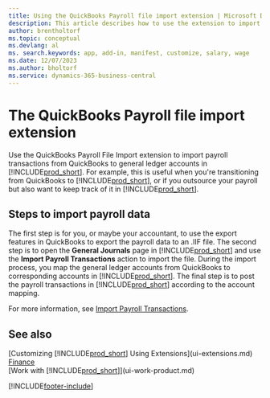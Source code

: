 ```yaml
---
title: Using the QuickBooks Payroll file import extension | Microsoft Docs
description: This article describes how to use the extension to import salary and wage transactions from QuickBooks.
author: brentholtorf
ms.topic: conceptual
ms.devlang: al
ms. search.keywords: app, add-in, manifest, customize, salary, wage
ms.date: 12/07/2023
ms.author: bholtorf
ms.service: dynamics-365-business-central
---
```

# The QuickBooks Payroll file import extension
Use the QuickBooks Payroll File Import extension to import payroll transactions from QuickBooks to general ledger accounts in [!INCLUDE[prod_short](includes/prod_short.md)]. For example, this is useful when you're transitioning from QuickBooks to [!INCLUDE[prod_short](includes/prod_short.md)], or if you outsource your payroll but also want to keep track of it in [!INCLUDE[prod_short](includes/prod_short.md)].

## Steps to import payroll data
The first step is for you, or maybe your accountant, to use the export features in QuickBooks to export the payroll data to an .IIF file. The second step is to open the **General Journals** page in [!INCLUDE[prod_short](includes/prod_short.md)] and use the **Import Payroll Transactions** action to import the file. During the import process, you map the general ledger accounts from QuickBooks to corresponding accounts in [!INCLUDE[prod_short](includes/prod_short.md)]. The final step is to post the payroll transactions in [!INCLUDE[prod_short](includes/prod_short.md)] according to the account mapping. 

For more information, see [Import Payroll Transactions](finance-how-import-payroll-transactions.md).

## See also
[Customizing [!INCLUDE[prod_short](includes/prod_short.md)] Using Extensions](ui-extensions.md)    
[Finance](finance.md)    
[Work with [!INCLUDE[prod_short](includes/prod_short.md)]](ui-work-product.md)


[!INCLUDE[footer-include](includes/footer-banner.md)]